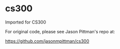 # cs300

Imported for CS300 

For original code, please see Jason Pittman's repo at:

https://github.com/jasonmpittman/cs300

